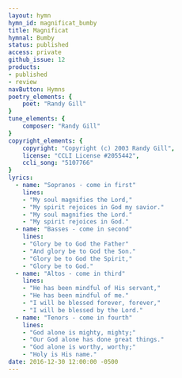 ```yaml
---
layout: hymn
hymn_id: magnificat_bumby
title: Magnificat
hymnal: Bumby
status: published
access: private
github_issue: 12
products:
- published
- review
navButton: Hymns
poetry_elements: {
    poet: "Randy Gill"
}
tune_elements: {
    composer: "Randy Gill"
}
copyright_elements: {
    copyright: "Copyright (c) 2003 Randy Gill",
    license: "CCLI License #2055442",
    ccli_song: "5107766"
}
lyrics:
  - name: "Sopranos - come in first"
    lines:
    - "My soul magnifies the Lord,"
    - "My spirit rejoices in God my savior."
    - "My soul magnifies the Lord."
    - "My spirit rejoices in God."
  - name: "Basses - come in second"
    lines:
    - "Glory be to God the Father"
    - "And glory be to God the Son."
    - "Glory be to God the Spirit,"
    - "Glory be to God."
  - name: "Altos - come in third"
    lines:
    - "He has been mindful of His servant,"
    - "He has been mindful of me."
    - "I will be blessed forever, forever,"
    - "I will be blessed by the Lord."
  - name: "Tenors - come in fourth"
    lines:
    - "God alone is mighty, mighty;"
    - "Our God alone has done great things."
    - "God alone is worthy, worthy;"
    - "Holy is His name."
date: 2016-12-30 12:00:00 -0500
---
```

